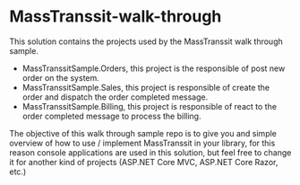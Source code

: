 # MassTranssit-walk-through

This solution contains the projects used by the MassTranssit walk through sample.

- MassTranssitSample.Orders, this project is the responsible of post new order on the system.
- MassTranssitSample.Sales, this project is responsible of create the order and dispatch the order completed message.
- MassTranssitSample.Billing, this project is responsible of react to the order completed message to process the billing.

The objective of this walk through sample repo is to give you and simple overview of how to use / implement MassTranssit in your library, for this reason console applications are used in this solution, but feel free to change it for another kind of projects (ASP.NET Core MVC, ASP.NET Core Razor, etc.)